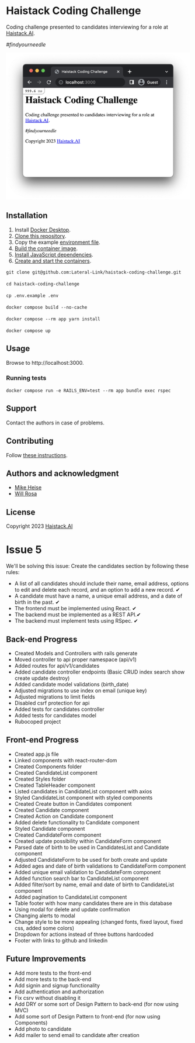 # Haistack Coding Challenge

Coding challenge presented to candidates interviewing for a role at [Haistack.AI](https://www.linkedin.com/company/haistack/).

_#findyourneedle_

![A screenshot of the application](SCREENSHOT.png)

## Installation

1. Install [Docker Desktop](https://docs.docker.com/get-docker/).
2. [Clone this repository](https://docs.github.com/en/repositories/creating-and-managing-repositories/cloning-a-repository).
3. Copy the example [environment file](https://docs.docker.com/compose/environment-variables/env-file/).   
4. [Build the container image](https://docs.docker.com/engine/reference/commandline/compose_build/).
5. [Install JavaScript dependencies](https://classic.yarnpkg.com/en/docs/cli/install).
6. [Create and start the containers](https://docs.docker.com/engine/reference/commandline/compose_up/).

```shell
git clone git@github.com:Lateral-Link/haistack-coding-challenge.git

cd haistack-coding-challenge

cp .env.example .env

docker compose build --no-cache

docker compose --rm app yarn install

docker compose up
```

## Usage

Browse to http://localhost:3000.

### Running tests

```shell
docker compose run -e RAILS_ENV=test --rm app bundle exec rspec
```

## Support

Contact the authors in case of problems.  

## Contributing

Follow [these instructions](https://docs.github.com/en/get-started/quickstart/contributing-to-projects).

## Authors and acknowledgment

- [Mike Heise](mailto:mheise@haistack.ai)
- [Will Rosa](mailto:wrosa@haistack.ai)

## License

Copyright 2023 [Haistack.AI](https://www.linkedin.com/company/haistack/)

# Issue 5

We'll be solving this issue:
Create the candidates section by following these rules:

- A list of all candidates should include their name, email address, options to edit and delete each record, and an option to add a new record. ✔
- A candidate must have a name, a unique email address, and a date of birth in the past. ✔
- The frontend must be implemented using React. ✔
- The backend must be implemented as a REST API.✔
- The backend must implement tests using RSpec. ✔

## Back-end Progress
- Created Models and Controllers with rails generate
- Moved controller to api proper namespace (api/v1)
- Added routes for api/v1/candidates
- Added candidate controller endpoints (Basic CRUD index search show create update destroy)
- Added candidate model validations (birth_date)
- Adjusted migrations to use index on email (unique key)
- Adjusted migrations to limit fields
- Disabled csrf protection for api
- Added tests for candidates controller
- Added tests for candidates model
- Rubocoped project

## Front-end Progress

- Created app.js file
- Linked components with react-router-dom
- Created Components folder
- Created CandidateList component
- Created Styles folder
- Created TableHeader component
- Listed candidates in CandidateList component with axios
- Styled CandidateList component with styled components
- Created Create button in Candidates component
- Created Candidate component
- Created Action on Candidate component
- Added delete functionality to Candidate component
- Styled Candidate component
- Created CandidateForm component
- Created update possibility within CandidateForm component
- Parsed date of birth to be used in CandidatesList and Candidate component
- Adjusted CandidateForm to be used for both create and update
- Added ages and date of birth validations to CandidateForm component
- Added unique email validation to CandidateForm component
- Added function search bar to CandidateList component
- Added filter/sort by name, email and date of birth to CandidateList component
- Added pagination to CandidateList component
- Table footer with how many candidates there are in this database
- Using modal for delete and update confirmation
- Changing alerts to modal
- Change style to be more appealing (changed fonts, fixed layout, fixed css, added some colors)
- Dropdown for actions instead of three buttons hardcoded
- Footer with links to github and linkedin
  
  
## Future Improvements

- Add more tests to the front-end
- Add more tests to the back-end
- Add signin and signup functionality
- Add authentication and authorization
- Fix csrv without disabling it
- Add DRY or some sort of Design Pattern to back-end (for now using MVC)
- Add some sort of Design Pattern to front-end  (for now using Components)
- Add photo to candidate
- Add mailer to send email to candidate after creation